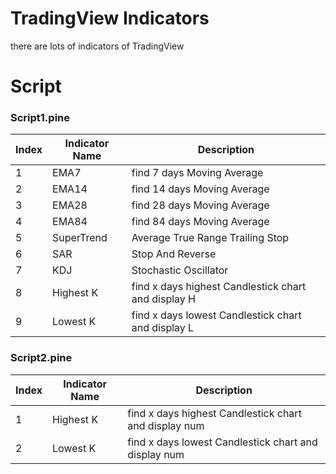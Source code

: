 # TradingView Indicators
there are lots of indicators of TradingView

# Script

### Script1.pine
| Index | Indicator Name | Description |
| ----- | -------------- | ----------- |
| 1 | EMA7 | find 7 days Moving Average |
| 2 | EMA14 | find 14 days Moving Average |
| 3 | EMA28 | find 28 days Moving Average |
| 4 | EMA84 | find 84 days Moving Average |
| 5 | SuperTrend | Average True Range Trailing Stop |
| 6 | SAR | Stop And Reverse |
| 7 | KDJ | Stochastic Oscillator |
| 8 | Highest K | find x days highest Candlestick chart and display H|
| 9 | Lowest K | find x days lowest Candlestick chart and display L|

### Script2.pine
| Index | Indicator Name | Description |
| ----- | -------------- | ----------- |
| 1 | Highest K | find x days highest Candlestick chart and display num |
| 2 | Lowest K | find x days lowest Candlestick chart and display num |
